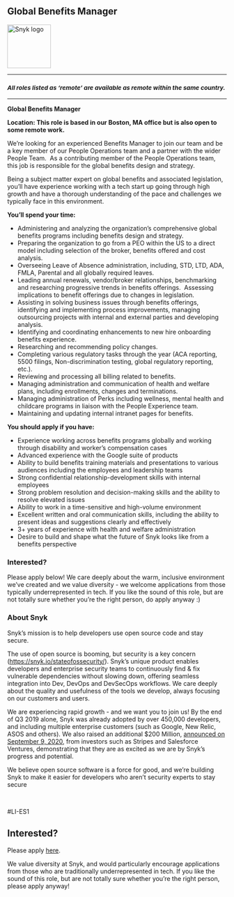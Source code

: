 Global Benefits Manager
---

<img src="https://res.cloudinary.com/snyk/image/upload/v1537345894/press-kit/brand/logo-black.png" width="100" alt="Snyk logo" />

<hr>
<h3><em><strong><sub>All roles listed as ‘remote’ are available as remote within the same country.</sub></strong></em></h3>
<hr>
<p><strong>Global Benefits Manager</strong></p>
<p><strong>Location: This role is based in our Boston, MA office but is also open to some remote work.</strong></p>
<p><span style="font-weight: 400;">We’re looking for an experienced Benefits Manager to join our team and be a key member of our People Operations team and a partner with the wider People Team.&nbsp; </span><span style="font-weight: 400;">As a contributing member of the People Operations team, this job is responsible for the global benefits design and strategy.</span></p>
<p><span style="font-weight: 400;">Being a subject matter expert on global benefits and associated legislation, you’ll have experience working with a tech start up going through high growth and have a thorough understanding of the pace and challenges we typically face in this environment.</span></p>
<p><strong>You’ll spend your time:</strong></p>
<ul>
<li style="font-weight: 400;"><span style="font-weight: 400;">Administering and analyzing the organization’s comprehensive global benefits programs including benefits design and strategy.</span></li>
<li style="font-weight: 400;"><span style="font-weight: 400;">Preparing the organization to go from a PEO within the US to a direct model including selection of the broker, benefits offered and cost analysis.</span></li>
<li style="font-weight: 400;"><span style="font-weight: 400;">Overseeing Leave of Absence administration, including, STD, LTD, ADA, FMLA, Parental and all globally required leaves.</span></li>
<li style="font-weight: 400;"><span style="font-weight: 400;">Leading annual renewals, vendor/broker relationships, benchmarking and researching progressive trends in benefits offerings.&nbsp; Assessing implications to benefit offerings due to changes in legislation.</span></li>
<li style="font-weight: 400;"><span style="font-weight: 400;">Assisting in solving business issues through benefits offerings, identifying and implementing process improvements, managing outsourcing projects with internal and external parties and developing analysis.</span></li>
<li style="font-weight: 400;"><span style="font-weight: 400;">Identifying and coordinating enhancements to new hire onboarding benefits experience.</span></li>
<li style="font-weight: 400;"><span style="font-weight: 400;">Researching and recommending policy changes.</span></li>
<li style="font-weight: 400;"><span style="font-weight: 400;">Completing various regulatory tasks through the year (ACA reporting, 5500 filings, Non-discrimination testing, global regulatory reporting, etc.).</span></li>
<li style="font-weight: 400;"><span style="font-weight: 400;">Reviewing and processing all billing related to benefits.</span></li>
<li style="font-weight: 400;"><span style="font-weight: 400;">Managing administration and communication of health and welfare plans, including enrollments, changes and terminations.</span></li>
<li style="font-weight: 400;"><span style="font-weight: 400;">Managing administration of Perks including wellness, mental health and childcare programs in liaison with the People Experience team.</span></li>
<li style="font-weight: 400;"><span style="font-weight: 400;">Maintaining and updating internal intranet pages for benefits.</span></li>
</ul>
<p><strong>You should apply if you have:</strong></p>
<ul>
<li style="font-weight: 400;"><span style="font-weight: 400;">Experience working across benefits programs globally and working through disability and worker’s compensation cases</span></li>
<li style="font-weight: 400;"><span style="font-weight: 400;">Advanced experience with the Google suite of products</span></li>
<li style="font-weight: 400;"><span style="font-weight: 400;">Ability to build benefits training materials and presentations to various audiences including the employees and leadership teams&nbsp;</span></li>
<li style="font-weight: 400;"><span style="font-weight: 400;">Strong confidential relationship-development skills with internal employees</span></li>
<li style="font-weight: 400;"><span style="font-weight: 400;">Strong problem resolution and decision-making skills and the ability to resolve elevated issues</span></li>
<li style="font-weight: 400;"><span style="font-weight: 400;">Ability to work in a time-sensitive and high-volume environment</span></li>
<li style="font-weight: 400;"><span style="font-weight: 400;">Excellent written and oral communication skills, including the ability to present ideas and suggestions clearly and effectively</span></li>
<li style="font-weight: 400;"><span style="font-weight: 400;">3+ years of experience with health and welfare administration</span></li>
<li style="font-weight: 400;"><span style="font-weight: 400;">Desire to build and shape what the future of Snyk looks like from a benefits perspective</span></li>
</ul>
<h3><strong>Interested?</strong></h3>
<p><span style="font-weight: 400;">Please apply below! We care deeply about the warm, inclusive environment we’ve created and we value diversity - we welcome applications from those typically underrepresented in tech. If you like the sound of this role, but are not totally sure whether you’re the right person, do apply anyway :)</span></p>
<h3><strong>About Snyk</strong></h3>
<p><span style="font-weight: 400;">Snyk’s mission is to help developers use open source code and stay secure.&nbsp;</span></p>
<p><span style="font-weight: 400;">The use of open source is booming, but security is a key concern (</span><a href="https://snyk.io/stateofossecurity/"><span style="font-weight: 400;">https://snyk.io/stateofossecurity/</span></a><span style="font-weight: 400;">). Snyk’s unique product enables developers and enterprise security teams to continuously find &amp; fix vulnerable dependencies without slowing down, offering seamless integration into Dev, DevOps and DevSecOps workflows. </span><span style="font-weight: 400;">We care deeply about the quality and usefulness of the tools we develop, always focusing on our customers and users.&nbsp;</span></p>
<p><span style="font-weight: 400;">We are experiencing rapid growth - and we want you to join us! By the end of Q3 2019 alone, Snyk was already adopted by over 450,000 developers, and including multiple enterprise customers (such as Google, New Relic, ASOS and others). </span><span style="font-weight: 400;">We also raised an additional $200 Million, <a href="https://snyk.io/blog/snyk-closes-200m-to-modernize-security-industry/" target="_blank">announced on September 9, 2020</a></span><span style="font-weight: 400;">, from investors such as Stripes and Salesforce Ventures, demonstrating that they are as excited as we are by Snyk’s progress and potential</span><span style="font-weight: 400;">.</span></p>
<p><span style="font-weight: 400;">We believe open source software is a force for good, and we’re building Snyk to make it easier for developers who aren’t security experts to stay secure</span></p>
<p>&nbsp;</p>
<p><span style="font-weight: 400;">#LI-ES1&nbsp;</span></p>

Interested?
---

Please apply [here](https://boards.greenhouse.io/snyk/jobs/5166539002#app).

We value diversity at Snyk, and would particularly encourage applications from those who are traditionally underrepresented in tech.
If you like the sound of this role, but are not totally sure whether you’re the right person, please apply anyway!
